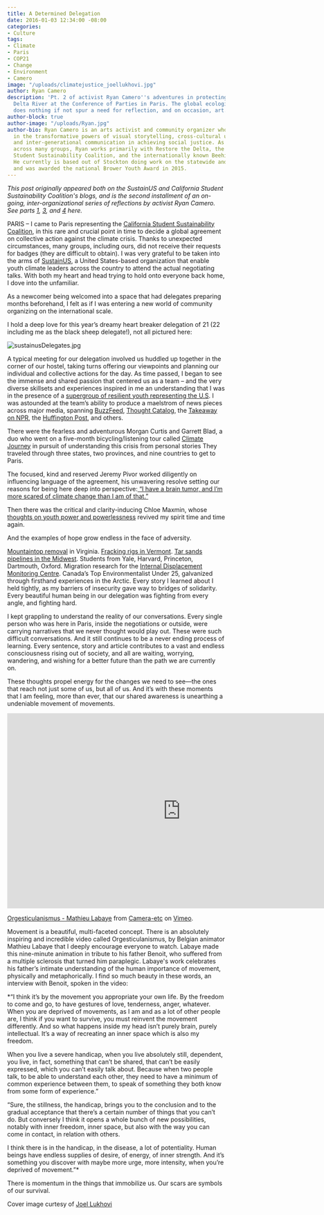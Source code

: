 ```yaml
---
title: A Determined Delegation
date: 2016-01-03 12:34:00 -08:00
categories:
- Culture
tags:
- Climate
- Paris
- COP21
- Change
- Environment
- Camero
image: "/uploads/climatejustice_joellukhovi.jpg"
author: Ryan Camero
description: 'Pt. 2 of activist Ryan Camero''s adventures in protecting the San Joaquin
  Delta River at the Conference of Parties in Paris. The global ecological crisis
  does nothing if not spur a need for reflection, and on occasion, art. '
author-block: true
author-image: "/uploads/Ryan.jpg"
author-bio: Ryan Camero is an arts activist and community organizer who believes wholeheartedly
  in the transformative powers of visual storytelling, cross-cultural understanding,
  and inter-generational communication in achieving social justice. As a coalition-builder
  across many groups, Ryan works primarily with Restore the Delta, the statewide California
  Student Sustainability Coalition, and the internationally known Beehive Design Collective.
  He currently is based out of Stockton doing work on the statewide and national level
  and was awarded the national Brower Youth Award in 2015.
---
```


*This post originally appeared both on the SustainUS and California Student Sustainability Coalition's blogs, and is the second installment of an on-going, inter-organizational series of reflections by activist Ryan Camero. See parts [1](www.placeholdermag.com/culture/2015/12/08/from-the-san-joaquin-to-the-seine-cop21.html), [3](www.placeholdermag.com/2016/01/19/the-leap-manifesto-cop21.html), and [4](www.placeholdermag.com/culture/2016/06/02/harmonizing-the-peoples-voice.html) here.*

PARIS – I came to Paris representing the [California Student Sustainability Coalition](http://www.sustainabilitycoalition.org/), in this rare and crucial point in time to decide a global agreement on collective action against the climate crisis. Thanks to unexpected circumstances, many groups, including ours, did not receive their requests for badges (they are difficult to obtain). I was very grateful to be taken into the arms of [SustainUS](http://sustainus.org/), a United States-based organization that enable youth climate leaders across the country to attend the actual negotiating talks. With both my heart and head trying to hold onto everyone back home, I dove into the unfamiliar.

As a newcomer being welcomed into a space that had delegates preparing months beforehand, I felt as if I was entering a new world of community organizing on the international scale.

I hold a deep love for this year’s dreamy heart breaker delegation of 21 (22 including me as the black sheep delegate!), not all pictured here:

![sustainusDelegates.jpg](/uploads/sustainusDelegates.jpg)

A typical meeting for our delegation involved us huddled up together in the corner of our hostel, taking turns offering our viewpoints and planning our individual and collective actions for the day. As time passed, I began to see the immense and shared passion that centered us as a team – and the very diverse skillsets and experiences inspired in me an understanding that I was in the presence of a [supergroup of resilient youth representing the U.S](http://sustainus.org/cop21/delegation/). I was astounded at the team’s ability to produce a maelstrom of news pieces across major media, spanning [BuzzFeed](http://www.buzzfeed.com/climatejourney/19-ways-you-can-work-for-climate-justice-1z3qx), [Thought Catalog](http://thoughtcatalog.com/leehi-yona/2015/12/love-the-world-till-it-hurts/), the [Takeaway on NPR](http://www.thetakeaway.org/story/next-generation-and-cop21/), the [Huffington Post](http://www.huffingtonpost.com/raquel-rosenberg/a-future-under-negotiatio_b_8684612.html), and others.

There were the fearless and adventurous Morgan Curtis and Garrett Blad, a duo who went on a five-month bicycling/listening tour called [Climate Journey](http://climatejourney.org/) in pursuit of understanding this crisis from personal stories They traveled through three states, two provinces, and nine countries to get to Paris.

The focused, kind and reserved Jeremy Pivor worked diligently on influencing language of the agreement, his unwavering resolve setting our reasons for being here deep into perspective:[ “I have a brain tumor, and I’m more scared of climate change than I am of that.”](http://www.psmag.com/politics-and-law/weak-cop21-deal-set-to-go-through)

Then there was the critical and clarity-inducing Chloe Maxmin, whose [thoughts on youth power and powerlessness](http://www.thenation.com/article/youth-power-and-powerlessness-at-cop21/) revived my spirit time and time again.

And the examples of hope grow endless in the face of adversity.

[Mountaintop removal](http://www.richmond.com/opinion/their-opinion/guest-columnists/article_9ed7cab7-c4cf-577e-99e5-210826260530.html) in Virginia. [Fracking rigs in Vermont](http://www.timesargus.com/article/20151212/OPINION01/151219904). [Tar sands pipelines in the Midwest](http://minnesota.cbslocal.com/2014/11/19/st-paul-native-arrested-after-protesting-keystone-pipeline/). Students from Yale, Harvard, Princeton, Dartmouth, Oxford. Migration research for the [Internal Displacement Monitoring Centre](http://www.internal-displacement.org/). Canada’s Top Environmentalist Under 25, galvanized through firsthand experiences in the Arctic. Every story I learned about I held tightly, as my barriers of insecurity gave way to bridges of solidarity. Every beautiful human being in our delegation was fighting from every angle, and fighting hard.

I kept grappling to understand the reality of our conversations. Every single person who was here in Paris, inside the negotiations or outside, were carrying narratives that we never thought would play out. These were such difficult conversations. And it still continues to be a never ending process of learning. Every sentence, story and article contributes to a vast and endless consciousness rising out of society, and all are waiting, worrying, wandering, and wishing for a better future than the path we are currently on.

These thoughts propel energy for the changes we need to see—the ones that reach not just some of us, but all of us. And it’s with these moments that I am feeling, more than ever, that our shared awareness is unearthing a undeniable movement of movements.

<iframe src="https://player.vimeo.com/video/76129556" width="800" height="450" frameborder="0" webkitallowfullscreen mozallowfullscreen allowfullscreen></iframe>
<p><a href="https://vimeo.com/76129556">Orgesticulanismus - Mathieu Labaye</a> from <a href="https://vimeo.com/user20885903">Camera-etc</a> on <a href="https://vimeo.com">Vimeo</a>.</p>

Movement is a beautiful, multi-faceted concept. There is an absolutely inspiring and incredible video called Orgesticulanismus, by Belgian animator Mathieu Labaye that I deeply encourage everyone to watch. Labaye made this nine-minute animation in tribute to his father Benoit, who suffered from a multiple sclerosis that turned him paraplegic. Labaye's work celebrates his father’s intimate understanding of the human importance of movement, physically and metaphorically. I find so much beauty in these words, an interview with Benoit, spoken in the video:

*“I think it’s by the movement you appropriate your own life. By the freedom to come and go, to have gestures of love, tenderness, anger, whatever. When you are deprived of movements, as I am and as a lot of other people are, I think if you want to survive, you must reinvent the movement differently. And so what happens inside my head isn’t purely brain, purely intellectual. It’s a way of recreating an inner space which is also my freedom.

When you live a severe handicap, when you live absolutely still, dependent, you live, in fact, something that can’t be shared, that can’t be easily expressed, which you can’t easily talk about. Because when two people talk, to be able to understand each other, they need to have a minimum of common experience between them, to speak of something they both know from some form of experience.”

“Sure, the stillness, the handicap, brings you to the conclusion and to the gradual acceptance that there’s a certain number of things that you can’t do. But conversely I think it opens a whole bunch of new possibilities, notably with inner freedom, inner space, but also with the way you can come in contact, in relation with others.

I think there is in the handicap, in the disease, a lot of potentiality. Human beings have endless supplies of desire, of energy, of inner strength. And it’s something you discover with maybe more urge, more intensity, when you’re deprived of movement.”*

There is momentum in the things that immobilize us. Our scars are symbols of our survival.

Cover image curtesy of [Joel Lukhovi](https://www.flickr.com/photos/paris-climate-conference/23594629422/in/album-72157661621205229/)